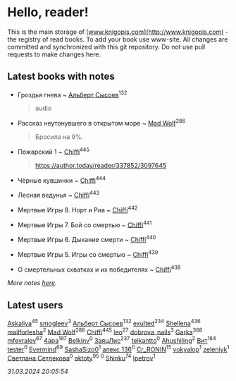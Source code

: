 # Hello, reader!
This is the main storage of [www.knigopis.com](http://www.knigopis.com) - the registry of read books.
To add your book use www-site. All changes are committed and synchronized with this git repository.
Do not use pull requests to make changes here.


## Latest books with notes
* Гроздья гнева ~ [Альберт Сысоев](users/474/47446642-vkontakte)<sup>132</sup>
    > audio

* Рассказ неутонувшего в открытом море ~ [Mad Wolf](users/947/94738840-vkontakte)<sup>286</sup>
    > Бросила на 9%.

* Пожарский 1 ~ [Chiffi](users/105/105831994080785626680-google)<sup>445</sup>
    > https://author.today/reader/337852/3097645

* Чёрные кувшинки ~ [Chiffi](users/105/105831994080785626680-google)<sup>444</sup>

* Лесная ведунья ~ [Chiffi](users/105/105831994080785626680-google)<sup>443</sup>

* Мертвые Игры 8. Норт и Риа ~ [Chiffi](users/105/105831994080785626680-google)<sup>442</sup>

* Мертвые Игры 7. Бой со смертью ~ [Chiffi](users/105/105831994080785626680-google)<sup>441</sup>

* Мертвые Игры 6. Дыхание смерти ~ [Chiffi](users/105/105831994080785626680-google)<sup>440</sup>

* Мертвые Игры 5. Игры со смертью ~ [Chiffi](users/105/105831994080785626680-google)<sup>439</sup>

* О смертельных схватках и их победителях ~ [Chiffi](users/105/105831994080785626680-google)<sup>438</sup>


_More notes [here](latest_books_with_notes.md)._


## Latest users
[Askaliya](users/326/326783541-vkontakte)<sup>45</sup> 
[smogleev](users/267/267805152-yandex)<sup>3</sup> 
[Альберт Сысоев](users/474/47446642-vkontakte)<sup>132</sup> 
[exulted](users/100/100599204551896265722-google)<sup>234</sup> 
[Shellena](users/134/13413591548892934957-mailru)<sup>436</sup> 
[mailforlesha](users/836/836484549-yandex)<sup>2</sup> 
[Mad Wolf](users/947/94738840-vkontakte)<sup>286</sup> 
[Chiffi](users/105/105831994080785626680-google)<sup>445</sup> 
[leo](users/106/106915386474260202605-google)<sup>27</sup> 
[dobrova_nails](users/606/6069210-vkontakte)<sup>3</sup> 
[Garka](users/115/115753719718250012620-google)<sup>368</sup> 
[mfevralev](users/140/140966150-vkontakte)<sup>67</sup> 
[4apa](users/117/117392596378069249667-google)<sup>197</sup> 
[Belkinv](users/117/117655821011958723100-google)<sup>0</sup> 
[ЗаяцЛис](users/112/112388384595246311466-google)<sup>237</sup> 
[telkantto](users/105/105132765868492364316-google)<sup>0</sup> 
[Ahushiling](users/116/116407812532669338806-google)<sup>2</sup> 
[Вит](users/300/300273923-vkontakte)<sup>164</sup> 
[tester](users/116/116424012935321035501-google)<sup>0</sup> 
[Evermind](users/302/302928912-vkontakte)<sup>69</sup> 
[SashaSizo0](users/117/117932212421048968285-google)<sup>1</sup> 
[алекс 136](users/184/18475011-vkontakte)<sup>0</sup> 
[Cr_RONIN](users/112/112090473416384685204-google)<sup>15</sup> 
[vokyalop](users/320/32096418-yandex)<sup>1</sup> 
[zeleniyk](users/196/19644235-vkontakte)<sup>1</sup> 
[Светлана Сетдекова](users/158/15877369199589457581-mailru)<sup>0</sup> 
[aktoty](users/275/275766107-vkontakte)<sup>95</sup> 
[](users/113/113821158776347521407-google)<sup>0</sup> 
[Shinku](users/109/109176126475581739292-google)<sup>74</sup> 
[lpetrov](users/117/117840259784706659154-google)<sup>1</sup> 


_31.03.2024 20:05:54_
